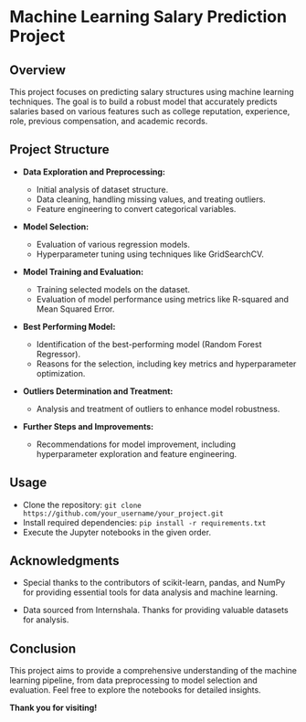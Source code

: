 # Machine Learning Salary Prediction Project

## Overview

This project focuses on predicting salary structures using machine learning techniques. The goal is to build a robust model that accurately predicts salaries based on various features such as college reputation, experience, role, previous compensation, and academic records.

## Project Structure

- **Data Exploration and Preprocessing:**
  - Initial analysis of dataset structure.
  - Data cleaning, handling missing values, and treating outliers.
  - Feature engineering to convert categorical variables.
  
- **Model Selection:**
  - Evaluation of various regression models.
  - Hyperparameter tuning using techniques like GridSearchCV.
  
- **Model Training and Evaluation:**
  - Training selected models on the dataset.
  - Evaluation of model performance using metrics like R-squared and Mean Squared Error.
  
- **Best Performing Model:**
  - Identification of the best-performing model (Random Forest Regressor).
  - Reasons for the selection, including key metrics and hyperparameter optimization.

- **Outliers Determination and Treatment:**
  - Analysis and treatment of outliers to enhance model robustness.

- **Further Steps and Improvements:**
  - Recommendations for model improvement, including hyperparameter exploration and feature engineering.

## Usage

- Clone the repository: `git clone https://github.com/your_username/your_project.git`
- Install required dependencies: `pip install -r requirements.txt`
- Execute the Jupyter notebooks in the given order.

## Acknowledgments

- Special thanks to the contributors of scikit-learn, pandas, and NumPy for providing essential tools for data analysis and machine learning.

- Data sourced from Internshala. Thanks for providing valuable datasets for analysis.

## Conclusion

This project aims to provide a comprehensive understanding of the machine learning pipeline, from data preprocessing to model selection and evaluation. Feel free to explore the notebooks for detailed insights.

**Thank you for visiting!**
